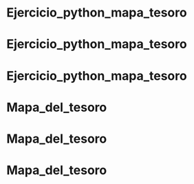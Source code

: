 # Ejercicio_python_mapa_tesoro
# Ejercicio_python_mapa_tesoro
# Ejercicio_python_mapa_tesoro
# Mapa_del_tesoro
# Mapa_del_tesoro
# Mapa_del_tesoro
